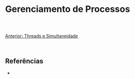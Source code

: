 # Gerenciamento de Processos

##

<br>

[Anterior: Threads e Simultaneidade](Threads_e_simultaneidade.md)

<br>

## Referências

* []()